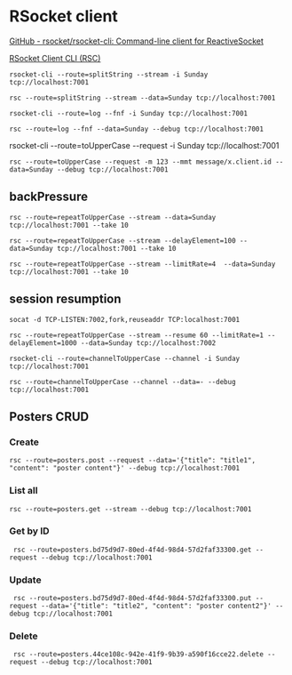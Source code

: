 # RSocket client

[GitHub - rsocket/rsocket-cli: Command-line client for ReactiveSocket](https://github.com/rsocket/rsocket-cli)

[RSocket Client CLI (RSC)](https://github.com/making/rsc)

```shell
rsocket-cli --route=splitString --stream -i Sunday tcp://localhost:7001
```

```shell
rsc --route=splitString --stream --data=Sunday tcp://localhost:7001
````

```shell
rsocket-cli --route=log --fnf -i Sunday tcp://localhost:7001
```

```shell
rsc --route=log --fnf --data=Sunday --debug tcp://localhost:7001
```

rsocket-cli --route=toUpperCase --request -i Sunday tcp://localhost:7001
```shell
rsc --route=toUpperCase --request -m 123 --mmt message/x.client.id --data=Sunday --debug tcp://localhost:7001
```

## backPressure
```shell
rsc --route=repeatToUpperCase --stream --data=Sunday tcp://localhost:7001 --take 10
```
```shell
rsc --route=repeatToUpperCase --stream --delayElement=100 --data=Sunday tcp://localhost:7001 --take 10
```
```shell
rsc --route=repeatToUpperCase --stream --limitRate=4  --data=Sunday tcp://localhost:7001 --take 10
```

## session resumption

```shell
socat -d TCP-LISTEN:7002,fork,reuseaddr TCP:localhost:7001
```

```shell
rsc --route=repeatToUpperCase --stream --resume 60 --limitRate=1 --delayElement=1000 --data=Sunday tcp://localhost:7002
```

```shell
rsocket-cli --route=channelToUpperCase --channel -i Sunday tcp://localhost:7001
```

```shell
rsc --route=channelToUpperCase --channel --data=- --debug tcp://localhost:7001
```

## Posters CRUD

### Create
```shell
rsc --route=posters.post --request --data='{"title": "title1", "content": "poster content"}' --debug tcp://localhost:7001
```

### List all
```shell
rsc --route=posters.get --stream --debug tcp://localhost:7001
```

### Get by ID 
```shell
 rsc --route=posters.bd75d9d7-80ed-4f4d-98d4-57d2faf33300.get --request --debug tcp://localhost:7001
```

### Update
```shell
 rsc --route=posters.bd75d9d7-80ed-4f4d-98d4-57d2faf33300.put --request --data='{"title": "title2", "content": "poster content2"}' --debug tcp://localhost:7001
```


### Delete
```shell
 rsc --route=posters.44ce108c-942e-41f9-9b39-a590f16cce22.delete --request --debug tcp://localhost:7001
```